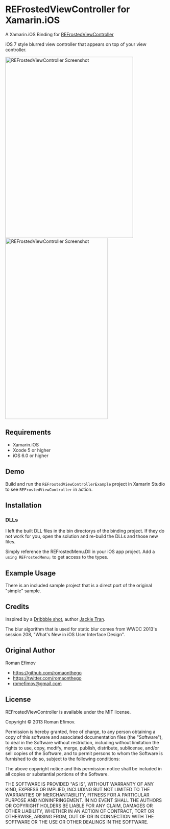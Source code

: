 # REFrostedViewController for Xamarin.iOS

A Xamarin.iOS Binding for [REFrostedViewController](https://github.com/romaonthego/REFrostedViewController)

iOS 7 style blurred view controller that appears on top of your view controller.

<img src="https://github.com/therealjohn/REFrostedViewController/raw/master/Screenshot.png" alt="REFrostedViewController Screenshot" width="400" height="568" />
<img src="https://github.com/therealjohn/REFrostedViewController/raw/master/Demo.gif" alt="REFrostedViewController Screenshot" width="320" height="568" />

## Requirements
* Xamarin.iOS
* Xcode 5 or higher
* iOS 6.0 or higher

## Demo

Build and run the `REFrostedViewControllerExample` project in Xamarin Studio to see `REFrostedViewController` in action.

## Installation

### DLLs

I left the built DLL files in the bin directorys of the binding project. If they do not work for you, open the solution and re-build the DLLs and those new files.

Simply reference the REFrostedMenu.Dll in your iOS app project. Add a `using REFrostedMenu;` to get access to the types.

## Example Usage

There is an included sample project that is a direct port of the original "simple" sample. 

## Credits

Inspired by a [Dribbble shot](http://dribbble.com/shots/1173945-Menu-Concept-1), author [Jackie Tran](http://dribbble.com/jackietrananh).

The blur algorithm that is used for static blur comes from WWDC 2013's session 208, "What's New in iOS User Interface Design".

## Original Author

Roman Efimov

- https://github.com/romaonthego
- https://twitter.com/romaonthego
- romefimov@gmail.com

## License

REFrostedViewController is available under the MIT license.

Copyright © 2013 Roman Efimov.

Permission is hereby granted, free of charge, to any person obtaining a copy of this software and associated documentation files (the "Software"), to deal in the Software without restriction, including without limitation the rights to use, copy, modify, merge, publish, distribute, sublicense, and/or sell copies of the Software, and to permit persons to whom the Software is furnished to do so, subject to the following conditions:

The above copyright notice and this permission notice shall be included in all copies or substantial portions of the Software.

THE SOFTWARE IS PROVIDED "AS IS", WITHOUT WARRANTY OF ANY KIND, EXPRESS OR IMPLIED, INCLUDING BUT NOT LIMITED TO THE WARRANTIES OF MERCHANTABILITY, FITNESS FOR A PARTICULAR PURPOSE AND NONINFRINGEMENT. IN NO EVENT SHALL THE AUTHORS OR COPYRIGHT HOLDERS BE LIABLE FOR ANY CLAIM, DAMAGES OR OTHER LIABILITY, WHETHER IN AN ACTION OF CONTRACT, TORT OR OTHERWISE, ARISING FROM, OUT OF OR IN CONNECTION WITH THE SOFTWARE OR THE USE OR OTHER DEALINGS IN THE SOFTWARE.
